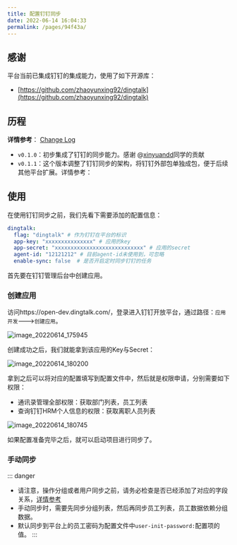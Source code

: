 ```yaml
---
title: 配置钉钉同步
date: 2022-06-14 16:04:33
permalink: /pages/94f43a/
---
```


## 感谢

平台当前已集成钉钉的集成能力，使用了如下开源库：

- [https://github.com/zhaoyunxing92/dingtalk](https://github.com/zhaoyunxing92/dingtalk)

## 历程

**详情参考**： [Change Log](https://github.com/eryajf/go-ldap-admin/releases/)

- `v0.1.0`：初步集成了钉钉的同步能力。感谢 @[xinyuandd](https://github.com/xinyuandd)同学的贡献
- `v0.1.1`：这个版本调整了钉钉同步的架构，将钉钉外部包单独成包，便于后续其他平台扩展。详情参考：

## 使用

在使用钉钉同步之前，我们先看下需要添加的配置信息：

```yaml
dingtalk:
  flag: "dingtalk" # 作为钉钉在平台的标识
  app-key: "xxxxxxxxxxxxxxx" # 应用的key
  app-secret: "xxxxxxxxxxxxxxxxxxxxxxxxxxxx" # 应用的secret
  agent-id: "12121212" # 目前agent-id未使用到，可忽略
  enable-sync: false  # 是否开启定时同步钉钉的任务
```

首先要在钉钉管理后台中创建应用。

### 创建应用

访问https://open-dev.dingtalk.com/，登录进入钉钉开放平台，通过路径：`应用开发`--->`创建应用`。

![image_20220614_175945](https://cdn.staticaly.com/gh/eryajf/tu/main/img/image_20220614_175945.png)

创建成功之后，我们就能拿到该应用的Key与Secret：

![image_20220614_180200](https://cdn.staticaly.com/gh/eryajf/tu/main/img/image_20220614_180200.png)

拿到之后可以将对应的配置填写到配置文件中，然后就是权限申请，分别需要如下权限：

- 通讯录管理全部权限：获取部门列表，员工列表
- 查询钉钉HRM个人信息的权限：获取离职人员列表

![image_20220614_180745](https://cdn.staticaly.com/gh/eryajf/tu/main/img/image_20220614_180745.png)

如果配置准备完毕之后，就可以启动项目进行同步了。

### 手动同步

::: danger
- 请注意，操作分组或者用户同步之前，请务必检查是否已经添加了对应的字段关系，[详情参考](/pages/84953d/)
- 手动同步时，需要先同步分组列表，然后再同步员工列表，员工数据依赖分组数据。
- 默认同步到平台上的员工密码为配置文件中`user-init-password:`配置项的值。
:::

